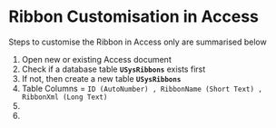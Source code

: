 # Ribbon Customisation in Access


Steps to customise the Ribbon in Access only are summarised below

1. Open new or existing Access document
2. Check if a database table **`USysRibbons`** exists first
3. If not, then create a new table **`USysRibbons`** 
4. Table Columns = `ID (AutoNumber) , RibbonName (Short Text) , RibbonXml (Long Text)`
5. 
6. 
  
